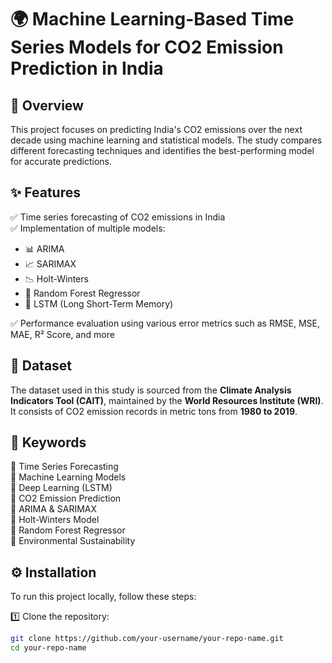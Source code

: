 # 🌍 Machine Learning-Based Time Series Models for CO2 Emission Prediction in India

## 📌 Overview
This project focuses on predicting India's CO2 emissions over the next decade using machine learning and statistical models. The study compares different forecasting techniques and identifies the best-performing model for accurate predictions.

## ✨ Features
✅ Time series forecasting of CO2 emissions in India  
✅ Implementation of multiple models:

- 📊 ARIMA  
- 📈 SARIMAX  
- 📉 Holt-Winters  
- 🌲 Random Forest Regressor  
- 🤖 LSTM (Long Short-Term Memory)  

✅ Performance evaluation using various error metrics such as RMSE, MSE, MAE, R² Score, and more  

## 📂 Dataset
The dataset used in this study is sourced from the **Climate Analysis Indicators Tool (CAIT)**, maintained by the **World Resources Institute (WRI)**. It consists of CO2 emission records in metric tons from **1980 to 2019**.

## 🔑 Keywords
📌 Time Series Forecasting  
📌 Machine Learning Models  
📌 Deep Learning (LSTM)  
📌 CO2 Emission Prediction  
📌 ARIMA & SARIMAX  
📌 Holt-Winters Model  
📌 Random Forest Regressor  
📌 Environmental Sustainability  

## ⚙️ Installation
To run this project locally, follow these steps:

1️⃣ Clone the repository:
```sh
git clone https://github.com/your-username/your-repo-name.git
cd your-repo-name

